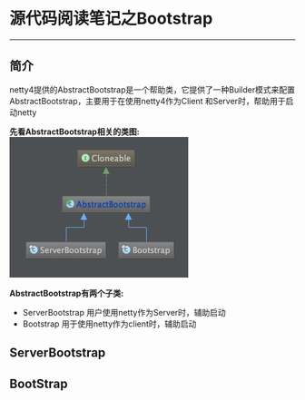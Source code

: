 # 源代码阅读笔记之Bootstrap
----
## 简介

netty4提供的AbstractBootstrap是一个帮助类，它提供了一种Builder模式来配置AbstractBootstrap，主要用于在使用netty4作为Client
和Server时，帮助用于启动netty

**先看AbstractBootstrap相关的类图:**  
![img](./image/bootstrap.jpeg)

**AbstractBootstrap有两个子类:**   
* ServerBootstrap 用户使用netty作为Server时，辅助启动  
* Bootstrap 用于使用netty作为client时，辅助启动  


## ServerBootstrap


## BootStrap